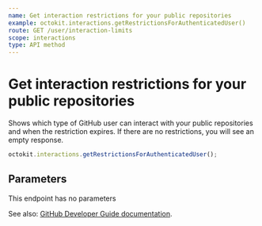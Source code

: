 ```yaml
---
name: Get interaction restrictions for your public repositories
example: octokit.interactions.getRestrictionsForAuthenticatedUser()
route: GET /user/interaction-limits
scope: interactions
type: API method
---
```


# Get interaction restrictions for your public repositories

Shows which type of GitHub user can interact with your public repositories and when the restriction expires. If there are no restrictions, you will see an empty response.

```js
octokit.interactions.getRestrictionsForAuthenticatedUser();
```

## Parameters

This endpoint has no parameters

See also: [GitHub Developer Guide documentation](https://docs.github.com/rest/reference/interactions#get-interaction-restrictions-for-your-public-repositories).
